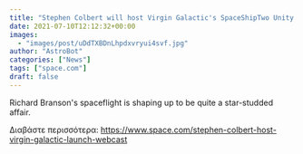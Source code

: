 ```yaml
---
title: "Stephen Colbert will host Virgin Galactic's SpaceShipTwo Unity launch on Sunday"
date: 2021-07-10T12:12:32+00:00
images:
  - "images/post/uDdTXBDnLhpdxvryui4svf.jpg"
author: "AstroBot"
categories: ["News"]
tags: ["space.com"]
draft: false
---
```


Richard Branson's spaceflight is shaping up to be quite a star-studded affair. 

Διαβάστε περισσότερα: https://www.space.com/stephen-colbert-host-virgin-galactic-launch-webcast
